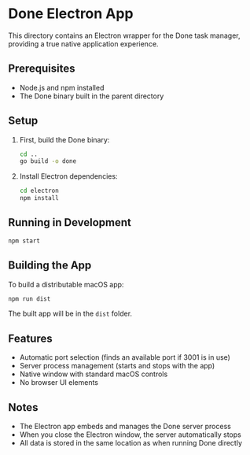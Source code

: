 # Done Electron App

This directory contains an Electron wrapper for the Done task manager, providing a true native application experience.

## Prerequisites

- Node.js and npm installed
- The Done binary built in the parent directory

## Setup

1. First, build the Done binary:
   ```bash
   cd ..
   go build -o done
   ```

2. Install Electron dependencies:
   ```bash
   cd electron
   npm install
   ```

## Running in Development

```bash
npm start
```

## Building the App

To build a distributable macOS app:

```bash
npm run dist
```

The built app will be in the `dist` folder.

## Features

- Automatic port selection (finds an available port if 3001 is in use)
- Server process management (starts and stops with the app)
- Native window with standard macOS controls
- No browser UI elements

## Notes

- The Electron app embeds and manages the Done server process
- When you close the Electron window, the server automatically stops
- All data is stored in the same location as when running Done directly